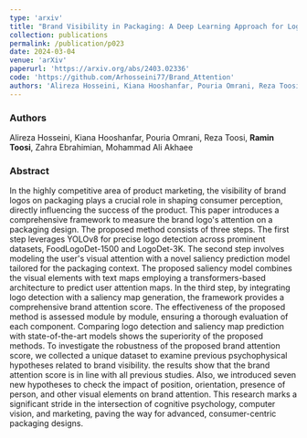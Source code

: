 ```yaml
---
type: 'arxiv'
title: "Brand Visibility in Packaging: A Deep Learning Approach for Logo Detection, Saliency-Map Prediction, and Logo Placement Analysis"
collection: publications
permalink: /publication/p023
date: 2024-03-04
venue: 'arXiv'
paperurl: 'https://arxiv.org/abs/2403.02336'
code: 'https://github.com/Arhosseini77/Brand_Attention'
authors: 'Alireza Hosseini, Kiana Hooshanfar, Pouria Omrani, Reza Toosi, <b>Ramin Toosi</b>, Zahra Ebrahimian, Mohammad Ali Akhaee'
---
```


<h3> Authors </h3>
Alireza Hosseini, Kiana Hooshanfar, Pouria Omrani, Reza Toosi, <b>Ramin Toosi</b>, Zahra Ebrahimian, Mohammad Ali Akhaee

<h3> Abstract </h3>
In the highly competitive area of product marketing, the visibility of brand logos on packaging plays a crucial role in shaping consumer perception, directly influencing the success of the product. This paper introduces a comprehensive framework to measure the brand logo's attention on a packaging design. The proposed method consists of three steps. The first step leverages YOLOv8 for precise logo detection across prominent datasets, FoodLogoDet-1500 and LogoDet-3K. The second step involves modeling the user's visual attention with a novel saliency prediction model tailored for the packaging context. The proposed saliency model combines the visual elements with text maps employing a transformers-based architecture to predict user attention maps. In the third step, by integrating logo detection with a saliency map generation, the framework provides a comprehensive brand attention score. The effectiveness of the proposed method is assessed module by module, ensuring a thorough evaluation of each component. Comparing logo detection and saliency map prediction with state-of-the-art models shows the superiority of the proposed methods. To investigate the robustness of the proposed brand attention score, we collected a unique dataset to examine previous psychophysical hypotheses related to brand visibility. the results show that the brand attention score is in line with all previous studies. Also, we introduced seven new hypotheses to check the impact of position, orientation, presence of person, and other visual elements on brand attention. This research marks a significant stride in the intersection of cognitive psychology, computer vision, and marketing, paving the way for advanced, consumer-centric packaging designs.